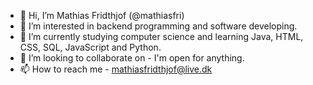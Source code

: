 - 👋 Hi, I’m Mathias Fridthjof (@mathiasfri)
- 👀 I’m interested in backend programming and software developing.
- 🌱 I’m currently studying computer science and learning Java, HTML, CSS, SQL, JavaScript and Python.
- 💞️ I’m looking to collaborate on - I'm open for anything.
- 📫 How to reach me - mathiasfridthjof@live.dk

<!---
mathiasfri/mathiasfri is a ✨ special ✨ repository because its `README.md` (this file) appears on your GitHub profile.
You can click the Preview link to take a look at your changes.
--->
